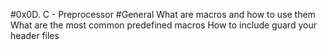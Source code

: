 #0x0D. C - Preprocessor
#General
What are macros and how to use them
What are the most common predefined macros
How to include guard your header files
